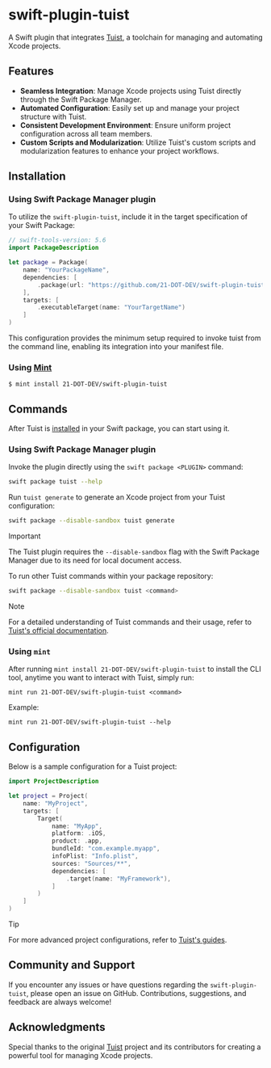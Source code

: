 # swift-plugin-tuist

A Swift plugin that integrates [Tuist](https://github.com/tuist/tuist), a toolchain for managing and automating Xcode projects.

## Features

- **Seamless Integration**: Manage Xcode projects using Tuist directly through the Swift Package Manager.
- **Automated Configuration**: Easily set up and manage your project structure with Tuist.
- **Consistent Development Environment**: Ensure uniform project configuration across all team members.
- **Custom Scripts and Modularization**: Utilize Tuist's custom scripts and modularization features to enhance your project workflows.

## Installation

### Using Swift Package Manager plugin

To utilize the `swift-plugin-tuist`, include it in the target specification of your Swift Package:

```swift
// swift-tools-version: 5.6
import PackageDescription

let package = Package(
    name: "YourPackageName",
    dependencies: [
        .package(url: "https://github.com/21-DOT-DEV/swift-plugin-tuist.git", exact: "4.32.1"),
    ],
    targets: [
        .executableTarget(name: "YourTargetName")
    ]
)
```

This configuration provides the minimum setup required to invoke tuist from the command line, enabling its integration into your manifest file.

### Using [Mint](https://github.com/yonaskolb/Mint)

```
$ mint install 21-DOT-DEV/swift-plugin-tuist
```

## Commands

After Tuist is [installed](#installation) in your Swift package, you can start using it.

### Using Swift Package Manager plugin

Invoke the plugin directly using the `swift package <PLUGIN>` command:

```bash
swift package tuist --help
```

Run `tuist generate` to generate an Xcode project from your Tuist configuration:

```bash
swift package --disable-sandbox tuist generate
```

> [!IMPORTANT]  
> The Tuist plugin requires the `--disable-sandbox` flag with the Swift Package Manager due to its need for local document access.

To run other Tuist commands within your package repository:

```bash
swift package --disable-sandbox tuist <command>
```

> [!NOTE]  
> For a detailed understanding of Tuist commands and their usage, refer to [Tuist's official documentation](https://docs.tuist.io/en/cli/auth).

### Using `mint`

After running `mint install 21-DOT-DEV/swift-plugin-tuist` to install the CLI tool, anytime you want to interact with Tuist, simply run:

```
mint run 21-DOT-DEV/swift-plugin-tuist <command>
```

Example:

```
mint run 21-DOT-DEV/swift-plugin-tuist --help
```

## Configuration

Below is a sample configuration for a Tuist project:

```swift
import ProjectDescription

let project = Project(
    name: "MyProject",
    targets: [
        Target(
            name: "MyApp",
            platform: .iOS,
            product: .app,
            bundleId: "com.example.myapp",
            infoPlist: "Info.plist",
            sources: "Sources/**",
            dependencies: [
                .target(name: "MyFramework"),
            ]
        )
    ]
)
```

> [!TIP]  
> For more advanced project configurations, refer to [Tuist's guides](https://docs.tuist.io/en/guides/start/new-project).

## Community and Support

If you encounter any issues or have questions regarding the `swift-plugin-tuist`, please open an issue on GitHub. Contributions, suggestions, and feedback are always welcome!

## Acknowledgments

Special thanks to the original [Tuist](https://github.com/tuist/tuist) project and its contributors for creating a powerful tool for managing Xcode projects.